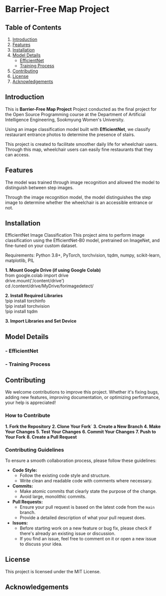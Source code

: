 # Barrier-Free Map Project

## Table of Contents
1. [Introduction](#introduction)
2. [Features](#features)
3. [Installation](#installation)
4. [Model Details](#model-details)
    - [EfficientNet](#efficientnet)
    - [Training Process](#training-process)
5. [Contributing](#contributing)
6. [License](#license)
7. [Acknowledgements](#acknowledgements)

## Introduction 
This is **Barrier-Free Map Project** Project conducted as the final project for the Open Source Programming course at the Department of Artificial Intelligence Engineering, Sookmyung Women's University.   

Using an image classification model built with **EfficientNet**, we classify restaurant entrance photos to determine the presence of stairs.

This project is created to facilitate smoother daily life for wheelchair users. Through this map, wheelchair users can easily fine restaurants that they can access.

## Features
The model was trained through image recognition and allowed the model to distinguish between step images.

Through the image recognition model, the model distinguishes the step image to determine whether the wheelchair is an accessible entrance or not.

## Installation
EfficientNet Image Classification
This project aims to perform image classification using the EfficientNet-B0 model, pretrained on ImageNet, and fine-tuned on your custom dataset.

Requirements:
Python 3.8+, PyTorch, torchvision, tqdm, numpy, scikit-learn, matplotlib, PIL

**1. Mount Google Drive (if using Google Colab)**
<br>from google.colab import drive
<br>drive.mount('/content/drive')
<br>cd /content/drive/MyDrive/forimagedetect/

**2. Install Required Libraries**
<br>!pip install torchinfo
<br>!pip install torchvision
<br>!pip install tqdm

**3. Import Libraries and Set Device**

## Model Details
### - EfficientNet
### - Training Process

## Contributing
We welcome contributions to improve this project. Whether it's fixing bugs, adding new features, improving documentation, or optimizing performance, your help is appreciated!

### How to Contribute
**1. Fork the Repository**
**2. Clone Your Fork**`
**3. Create a New Branch**
**4. Make Your Changes**
**5. Test Your Changes**
**6. Commit Your Changes**
**7. Push to Your Fork** 
**8. Create a Pull Request**

### Contributing Guidelines
To ensure a smooth collaboration process, please follow these guidelines:
- **Code Style:**
    - Follow the existing code style and structure.
    - Write clean and readable code with comments where necessary.
- **Commits:**
    - Make atomic commits that clearly state the purpose of the change.
    - Avoid large, monolithic commits.
- **Pull Requests:**
    - Ensure your pull request is based on the latest code from the `main` branch.
    - Provide a detailed description of what your pull request does.
- **Issues:**
    - Before starting work on a new feature or bug fix, please check if there's already an existing issue or discussion.
    - If you find an issue, feel free to comment on it or open a new issue to discuss your idea.

## License
This project is licensed under the MIT License.

## Acknowledgements
